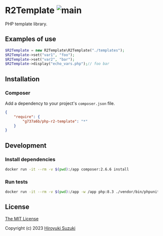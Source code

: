 # R2Template ![main](https://github.com/g737a6b/php-r2-template/workflows/main/badge.svg)

PHP template library.

## Examples of use

```php
$R2Template = new R2Template\R2Template("./templates");
$R2Template->set("var1", "foo");
$R2Template->set("var2", "bar");
$R2Template->display("echo_vars.php");// foo bar
```

## Installation

### Composer

Add a dependency to your project's `composer.json` file.

```json
{
	"require": {
		"g737a6b/php-r2-template": "*"
	}
}
```

## Development

### Install dependencies

```sh
docker run -it --rm -v $(pwd):/app composer:2.6.6 install
```

### Run tests

```sh
docker run -it --rm -v $(pwd):/app -w /app php:8.3 ./vendor/bin/phpunit ./tests
```

## License

[The MIT License](http://opensource.org/licenses/MIT)

Copyright (c) 2023 [Hiroyuki Suzuki](https://mofg-in-progress.com)
